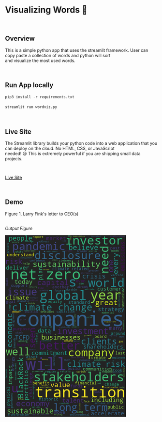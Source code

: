 Visualizing Words 🧩
===================

<br>

<h2>Overview</h2>

This is a simple python app that uses the streamlit framework. User can copy paste a collection of words and python will sort <br> and visualize the most used words.

<br>

Run App locally
-----------------------

```py
pip3 install -r requirements.txt

streamlit run wordviz.py
```

<br>

Live Site
------------
The Streamlit library builds your python code into a web application that you can deploy on the cloud. No HTML, CSS, or JavaScript <br>
needed! 😃 This is extremely powerful if you are shipping small data projects. 

<br>

<a href="https://share.streamlit.io/nfaltir/word_visualizer/main/wordviz.py" target="_blank">Live Site</a>

<br>

Demo
-------
Figure 1, Larry Fink's letter to CEO(s)


<br><i>Output Figure</i>
<br>

<img src="static/fink.png" alt="example-energy" style="float: left; margin-right: 10px; margin-bottom: 50px;" />
<br>
